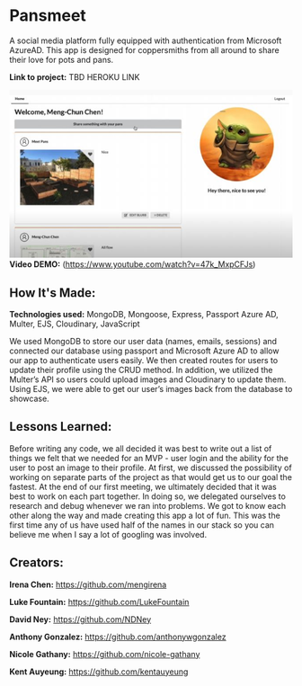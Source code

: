 # Pansmeet
A social media platform fully equipped with authentication from Microsoft AzureAD. This app is designed for coppersmiths from all around to share their love for pots and pans.

**Link to project:** TBD HEROKU LINK

![Landing Page Screenshot](https://github.com/kentauyeung/pansmeet/blob/main/public/image/landing-page-ss.JPG)
**Video DEMO:** (https://www.youtube.com/watch?v=47k_MxpCFJs)

## How It's Made:

**Technologies used:** MongoDB, Mongoose, Express, Passport Azure AD, Multer, EJS, Cloudinary, JavaScript

We used MongoDB to store our user data (names, emails, sessions) and connected our database using passport and Microsoft Azure AD to allow our app to authenticate users easily. We then created routes for users to update their profile using the CRUD method. In addition, we utilized the Multer’s API so users could upload images and Cloudinary to update them. Using EJS, we were able to get our user’s images back from the database to showcase.

## Lessons Learned:

Before writing any code, we all decided it was best to write out a list of things we felt that we needed for an MVP - user login and the ability for the user to post an image to their profile. At first, we discussed the possibility of working on separate parts of the project as that would get us to our goal the fastest. At the end of our first meeting, we ultimately decided that it was best to work on each part together. In doing so, we delegated ourselves to research and debug whenever we ran into problems. We got to know each other along the way and made creating this app a lot of fun. This was the first time any of us have used half of the names in our stack so you can believe me when I say a lot of googling was involved.

## Creators:

**Irena Chen:** https://github.com/mengirena

**Luke Fountain:** https://github.com/LukeFountain

**David Ney:** https://github.com/NDNey

**Anthony Gonzalez:** https://github.com/anthonywgonzalez

**Nicole Gathany:** https://github.com/nicole-gathany

**Kent Auyeung:** https://github.com/kentauyeung